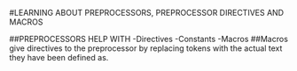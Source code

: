 #LEARNING ABOUT PREPROCESSORS, PREPROCESSOR DIRECTIVES AND MACROS

##PREPROCESSORS HELP WITH 
	-Directives
	-Constants
	-Macros
##Macros give directives to the preprocessor by replacing tokens with the actual text they have been defined as.
